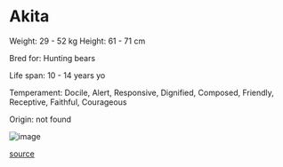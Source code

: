 # Akita

Weight: 29 - 52 kg
Height: 61 - 71 cm

Bred for: Hunting bears

Life span: 10 - 14 years yo

Temperament: Docile, Alert, Responsive, Dignified, Composed, Friendly, Receptive, Faithful, Courageous

Origin: not found

![image](https://cdn2.thedogapi.com/images/BFRYBufpm.jpg)

[source](https://api.thedogapi.com/v1/breeds/6)

